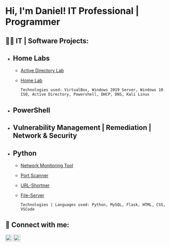 <h1>Hi, I'm Daniel! IT Professional | Programmer </h1>



<h2>👨‍💻 IT | Software  Projects:</h2>

- <h2> <b>Home Labs</b> </h2>

   - [Active Directory Lab](https://github.com/DanielTsang26/home-lab/blob/main/active-directory.md)
   
   - [Home Lab](https://github.com/DanielTsang26/home-lab)


     ```
     Technologies used: VirtualBox, Windows 2019 Server, Windows 10 ISO, Active Directory, Powershell, DHCP, DNS, Kali Linux
     ```
   
- <h2><b>PowerShell</b></h2>



- <h2><b>Vulnerability Management | Remediation | Network & Security </b></h2>




- <h2><b>Python</b></h2>

   - [Network Monitoring Tool](https://github.com/DanielTsang26/network-packet-monitoring-tool/tree/main)
   
   - [Port Scanner](https://github.com/DanielTsang26/port-scanner)
     
   - [URL-Shortner](https://github.com/DanielTsang26/url-shortner/tree/main)
     
   - [File-Server](https://github.com/DanielTsang26/file-server)
 
     ```
     Technologies | Languages used: Python, MySQL, Flask, HTML, CSS, VSCode
     ```


<h2> 🤳 Connect with me:</h2>

[<img align="left" alt=" Daniel Tsang | LinkedIn" width="22px" src="https://cdn.jsdelivr.net/npm/simple-icons@v3/icons/linkedin.svg" />][linkedin]
[<img align="left" alt="Daniel Tsang | Instagram" width="22px" src="https://cdn.jsdelivr.net/npm/simple-icons@v3/icons/instagram.svg" />][instagram]

[instagram]: https://www.instagram.com/
[linkedin]: https://linkedin.com/



